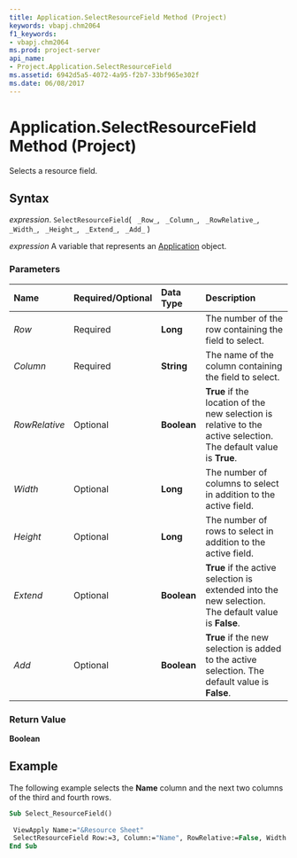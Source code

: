 ```yaml
---
title: Application.SelectResourceField Method (Project)
keywords: vbapj.chm2064
f1_keywords:
- vbapj.chm2064
ms.prod: project-server
api_name:
- Project.Application.SelectResourceField
ms.assetid: 6942d5a5-4072-4a95-f2b7-33bf965e302f
ms.date: 06/08/2017
---
```



# Application.SelectResourceField Method (Project)

Selects a resource field.


## Syntax

 _expression_. `SelectResourceField`( ` _Row_`, ` _Column_`, ` _RowRelative_`, ` _Width_`, ` _Height_`, ` _Extend_`, ` _Add_` )

 _expression_ A variable that represents an [Application](./Project.Application.md) object.


### Parameters



|**Name**|**Required/Optional**|**Data Type**|**Description**|
|:-----|:-----|:-----|:-----|
| _Row_|Required|**Long**|The number of the row containing the field to select.|
| _Column_|Required|**String**|The name of the column containing the field to select.|
| _RowRelative_|Optional|**Boolean**|**True** if the location of the new selection is relative to the active selection. The default value is **True**.|
| _Width_|Optional|**Long**|The number of columns to select in addition to the active field.|
| _Height_|Optional|**Long**|The number of rows to select in addition to the active field.|
| _Extend_|Optional|**Boolean**|**True** if the active selection is extended into the new selection. The default value is **False**.|
| _Add_|Optional|**Boolean**|**True** if the new selection is added to the active selection. The default value is **False**.|

### Return Value

 **Boolean**


## Example

The following example selects the  **Name** column and the next two columns of the third and fourth rows.


```vb
Sub Select_ResourceField() 
 
 ViewApply Name:="&Resource Sheet" 
 SelectResourceField Row:=3, Column:="Name", RowRelative:=False, Width:=2, Height:=1 
End Sub
```


